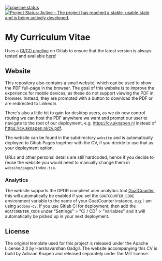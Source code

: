 [![pipeline status](https://gitlab.com/Addono/CV/badges/master/pipeline.svg)](https://gitlab.com/Addono/CV/commits/master)
[![Project Status: Active – The project has reached a stable, usable state and is being actively developed.](https://www.repostatus.org/badges/latest/active.svg)](https://www.repostatus.org/#active)

# My Curriculum Vitae
Uses a [CI/CD pipeline](https://gitlab.com/Addono/CV/pipelines) on Gitlab to ensure that the latest version is always tested and available [here](https://cv.aknapen.nl)!

## Website
This repository also contains a small website, which can be used to show the PDF full-page in the browser. The goal of this website is to improve the experience for mobile devices, as these do not support viewing the PDF in browser. Instead, they are prompted with a button to download the PDF or are redirected to LinkedIn.

There's also a little bit to gain for desktop users, as we do now control routing we can host the PDF anywhere we want and prompt our user to navigate to the root of our deployment, e.g. https://cv.aknapen.nl instead of https://cv.aknapen.nl/cv.pdf.

The website can be found in the subdirectory `website` and is automatically deployed to Gitlab Pages together with the CV, if you decide to use that as your deployment option.

URLs and other personal details are still hardcoded, hence if you decide to reuse the website you would need to manually change them in `website/pages/index.tsx`.

### Analytics

The website supports the GPDR complient user analytics tool [GoatCounter](https://goatcounter.com/), this will automatically be enabled if you set the `GOATCOUNTER_CODE` environment variable to the name of your GoatCounter instance, e.g. I am using `addono-cv`. If you use Gitlab CI for deployment, then add the `GOATCOUNTER_CODE` under "Settings" > "CI / CD" > "Variables" and it will automatically be picked up in your next deployment.

## License

The original template used for this project is released under the Apache License 2.0 by Harshavardhan Gadgil. The website accompanying this CV is build by Adriaan Knapen and released separately under the MIT license.

